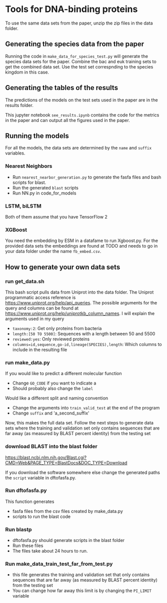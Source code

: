 # Tools for DNA-binding proteins

To use the same data sets from the paper, unzip the zip files in the data folder. 

## Generating the species data from the paper
Running the code in `make_data_for_species_test.py` will generate the species data sets for the paper. Combine the bac and euk training sets to get the combined data set. Use the test set correspnding to the species kingdom in this case. 

## Generating the tables of the results
The predictions of the models on the test sets used in the paper are in the results folder. 

This jupyter notebook `see_results.ipynb` contains the code for the metrics in the paper and can output all the figures used in the paper.

## Running the models
For all the models, the data sets are determined by the `name` and `suffix` variables. 

### Nearest Neighbors 
- Run `nearest_nearbor_generation.py` to generate the fasfa files and bash scripts for blast. 
- Run the generated `blast` scripts
- Run NN.py in code_for_models

### LSTM, biLSTM
 Both of them assume that you have TensorFlow 2 

### XGBoost
You need the embedding by ESM in a datafame to run Xgboost.py. For the provided data sets the embeddings are found at TODO and needs to go in your data folder under the name `fb_embed.csv`. 

## How to generate your own data sets

### run get_data.sh

This bash script pulls data from Uniprot into the data folder. The Uniprot programmatic access reference is https://www.uniprot.org/help/api_queries. 
The possible arguments for the query and columns can be found at https://www.uniprot.org/help/uniprotkb_column_names.
I will explain the arguments used in my query
- `taxonomy:2`: Get only proteins from bacteria
- `length:[50 TO 5500]`: Sequences with a length between 50 and 5500
- `reviewed:yes`: Only reviewed proteins
- `columns=id,sequence,go-id,lineage(SPECIES),length`: Which columns to include in the resulting file

### run make_data.py
If you would like to predict a different molecular function
- Change `GO_CODE` if you want to indicate a 
- Should probably also change the `label`

Would like a different split and naming convention
- Change the arguments into `train_valid_test` at the end of the program
- Change `suffix` and 'a_second_suffix'

Now, this makes the full data set. Follow the next steps to generate data sets where the training and validation set only contains sequences that are far away (as measured by BLAST percent identity) from the testing set

### download BLAST into the blast folder

https://blast.ncbi.nlm.nih.gov/Blast.cgi?CMD=Web&PAGE_TYPE=BlastDocs&DOC_TYPE=Download

If you download the software somewhere else change the generated paths the `script` variable in dftofasfa.py.

### Run dftofasfa.py
This function generates 
- fasfa files from the csv files created by make_data.py
- scripts to run the blast code 

### Run blastp
- dftofasfa.py should generate scripts in the blast folder
- Run these files
- The files take about 24 hours to run. 

### Run make_data_train_test_far_from_test.py
- this file generates the training and validation set that only contains sequences that are far away (as measured by BLAST percent identity) from the testing set
- You can change how far away this limit is by changing the `PI_LIMIT` variable
